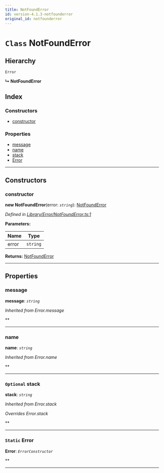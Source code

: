 ```yaml
---
title: NotFoundError
id: version-4.1.3-notfounderror
original_id: notfounderror
---
```


# `Class` NotFoundError

## Hierarchy

 `Error`

**↳ NotFoundError**

## Index

### Constructors

* [constructor](notfounderror#constructor)

### Properties

* [message](notfounderror#message)
* [name](notfounderror#name)
* [stack](notfounderror#stack)
* [Error](notfounderror#error)

---

## Constructors

<a id="constructor"></a>

###  constructor

**new NotFoundError**(error: *`string`*): [NotFoundError](notfounderror)

*Defined in [Library/Error/NotFoundError.ts:1](https://github.com/SpoonX/stix/blob/4716f47/src/Library/Error/NotFoundError.ts#L1)*

**Parameters:**

| Name | Type |
| ------ | ------ |
| error | `string` |

**Returns:** [NotFoundError](notfounderror)

___

## Properties

<a id="message"></a>

###  message

**message**: *`string`*

*Inherited from Error.message*

**

___
<a id="name"></a>

###  name

**name**: *`string`*

*Inherited from Error.name*

**

___
<a id="stack"></a>

### `Optional` stack

**stack**: *`string`*

*Inherited from Error.stack*

*Overrides Error.stack*

**

___
<a id="error"></a>

### `Static` Error

**Error**: *`ErrorConstructor`*

**

___


